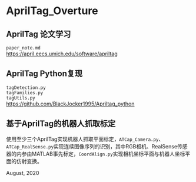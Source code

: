 # AprilTag_Overture

## AprilTag 论文学习
`paper_note.md`  
https://april.eecs.umich.edu/software/apriltag

## AprilTag Python复现
`tagDetection.py`  
`tagFamilies.py`  
`tagUtils.py`  
https://github.com/BlackJocker1995/Apriltag_python

## 基于AprilTag的机器人抓取标定
使用至少三个AprilTag实现机器人抓取平面标定，`ATCap_Camera.py`、`ATCap_RealSense.py`实现连续图像序列的识别，其中RGB相机、RealSense传感器的内参由MATLAB事先标定，`CoordAlign.py`实现相机坐标平面与机器人坐标平面的仿射变换。

August, 2020
